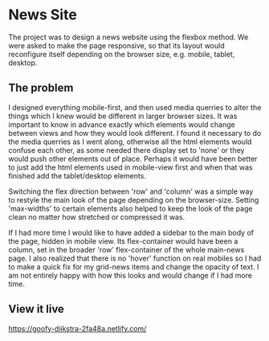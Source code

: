 # News Site

The project was to design a news website using the flexbox method. We were
asked to make the page responsive, so that its layout would reconfigure itself
depending on the browser size, e.g. mobile, tablet, desktop.


## The problem

I designed everything mobile-first, and then used media querries to alter the things
which I knew would be different in larger browser sizes. It was important to know in advance exactly which elements would change between views and how they would look different. I found it necessary to do the media querries as I went along, otherwise all the html elements would confuse each other, as some needed there display set to 'none' or they would push other elements out of place. Perhaps it would have been better to just add the html elements used in mobile-view first and when that was finished add the tablet/desktop elements. 

Switching the flex direction between 'row' and 'column' was a simple way to restyle the main look of the page depending on the browser-size. Setting 'max-widths' to certain elements also helped to keep the look of the page clean no matter how stretched or compressed it was. 

If I had more time I would like to have added a sidebar to the main body of the page, hidden in mobile view. Its flex-container would have been a column, set in the broader 'row' flex-container of the whole main-news page. I also realized that there is no 'hover' function on real mobiles so I had to make a quick fix for my grid-news items and change the opacity of text. I am not entirely happy with how this looks and would change if I had more time. 



## View it live
https://goofy-dijkstra-2fa48a.netlify.com/
